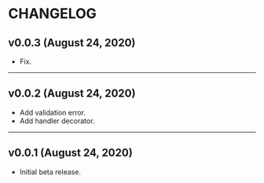 # CHANGELOG

## v0.0.3 (August 24, 2020)

- Fix.


---


## v0.0.2 (August 24, 2020)

- Add validation error.
- Add handler decorator.


---


## v0.0.1 (August 24, 2020)

- Initial beta release. 
